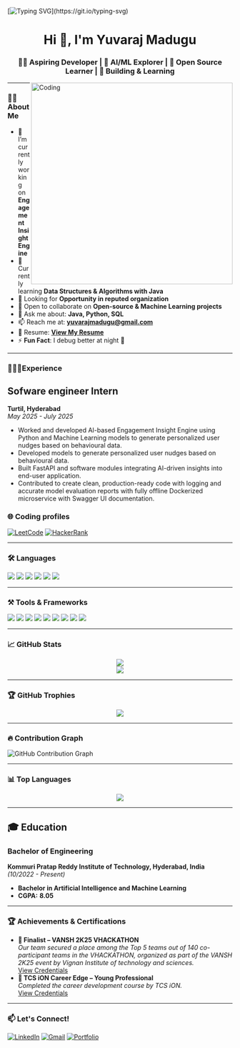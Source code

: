 [![Typing SVG](https://readme-typing-svg.herokuapp.com?font=Fira+Code&size=24&pause=1000&color=00F9FF&center=true&width=1000&lines=Hi+there+👋,+I'm+Yuvaraj+Madugu;Welcome+to+my+GitHub+profile!;I'm+passionate+in+building+realtime+projects!)](https://git.io/typing-svg)
<h1 align="center">Hi 👋, I'm Yuvaraj Madugu</h1>
<h3 align="center">👨‍💻 Aspiring Developer | 🤖 AI/ML Explorer | 🌱 Open Source Learner | 🔧 Building & Learning</h3>

<img align="right" alt="Coding" width="451" src="https://cdn.dribbble.com/users/1059583/screenshots/4171367/coding-freak.gif" />

---

### 👨‍💻 About Me

- 🔭 I’m currently working on **Engagement Insight Engine**
- 🌱 Currently learning **Data Structures & Algorithms with Java**
- 🤝 Looking for **Opportunity in reputed organization**
- 👯 Open to collaborate on **Open-source & Machine Learning projects**
- 💬 Ask me about: **Java, Python, SQL**
- 📫 Reach me at: **yuvarajmadugu@gmail.com**
- 📄 Resume: **[View My Resume](https://drive.google.com/file/d/1jee5p2gazB4KKYaKPCAJ5Y-naEohCfQZ/view?usp=drivesdk)**
- ⚡ **Fun Fact**: I debug better at night 🌙

---

### 👨🏻‍💻Experience
## Sofware engineer Intern  
**Turtil, Hyderabad**  
*May 2025 - July 2025*
- Worked and developed AI-based Engagement Insight Engine using Python and Machine Learning models to generate personalized user nudges based on behavioural data.
- Developed models to generate personalized user nudges based on behavioural data.
- Built FastAPI and software modules integrating AI-driven insights into end-user application.
- Contributed to create clean, production-ready code with logging and accurate model evaluation reports with fully offline Dockerized microservice with Swagger UI documentation.


### 🌐 Coding profiles
[![LeetCode](https://img.shields.io/badge/LeetCode-FFA116?style=for-the-badge&logo=leetcode&logoColor=white)](https://leetcode.com/u/yuvarajmadugu/)
[![HackerRank](https://img.shields.io/badge/HackerRank-2EC866?style=for-the-badge&logo=hackerrank&logoColor=white)](https://www.hackerrank.com/profile/yuvarajmadugu)

---

### 🛠️ Languages

<p>
  <img src="https://img.shields.io/badge/C-00599C?style=for-the-badge&logo=c&logoColor=white"/>
  <img src="https://img.shields.io/badge/Python-3776AB?style=for-the-badge&logo=python&logoColor=white"/>
  <img src="https://img.shields.io/badge/Java-ED8B00?style=for-the-badge&logo=java&logoColor=white"/>
  <img src="https://img.shields.io/badge/HTML-E34F26?style=for-the-badge&logo=html5&logoColor=white"/>
  <img src="https://img.shields.io/badge/CSS-1572B6?style=for-the-badge&logo=css3&logoColor=white"/>
  <img src="https://img.shields.io/badge/SQL-4479A1?style=for-the-badge&logo=mysql&logoColor=white"/>
</p>

---

### ⚒️ Tools & Frameworks

<p>
  <img src="https://img.shields.io/badge/VS_Code-007ACC?style=for-the-badge&logo=visual-studio-code&logoColor=white"/>
  <img src="https://img.shields.io/badge/Jupyter-F37626?style=for-the-badge&logo=jupyter&logoColor=white"/>
  <img src="https://img.shields.io/badge/Git-F05032?style=for-the-badge&logo=git&logoColor=white"/>
  <img src="https://img.shields.io/badge/GitHub-181717?style=for-the-badge&logo=github&logoColor=white"/>
  <img src="https://img.shields.io/badge/Docker-2496ED?style=for-the-badge&logo=docker&logoColor=white"/>
  <img src="https://img.shields.io/badge/Pandas-150458?style=for-the-badge&logo=pandas&logoColor=white"/>
  <img src="https://img.shields.io/badge/Seaborn-2E7EEA?style=for-the-badge&logo=python&logoColor=white"/>
  <img src="https://img.shields.io/badge/TensorFlow-FF6F00?style=for-the-badge&logo=tensorflow&logoColor=white"/>
  <img src="https://img.shields.io/badge/scikit--learn-F7931E?style=for-the-badge&logo=scikit-learn&logoColor=white"/>
</p>

---

### 📈 GitHub Stats

<p align="center">
  <img src="https://github-readme-stats.vercel.app/api?username=yuvarajmadugu&show_icons=true&theme=tokyonight" />
  <br/>
  <img src="https://github-readme-streak-stats.herokuapp.com/?user=yuvarajmadugu&theme=tokyonight" />
</p>

---

### 🏆 GitHub Trophies

<p align="center">
  <img src="https://github-profile-trophy.vercel.app/?username=Vinay-1103&theme=radical&no-frame=true&margin-w=10"/>
</p>

---

### 🔥 Contribution Graph

![GitHub Contribution Graph](https://github-readme-activity-graph.vercel.app/graph?username=yuvarajmadugu&theme=react-dark)

---

### 📊 Top Languages

<p align="center">
  <img src="https://github-readme-stats.vercel.app/api/top-langs/?username=yuvarajmadugu&layout=compact&langs_count=10&theme=tokyonight" />
</p>


---

## 🎓 Education  

### Bachelor of Engineering  
**Kommuri Pratap Reddy Institute of Technology, Hyderabad, India** *(10/2022 - Present)*  
- **Bachelor in Artificial Intelligence and Machine Learning**  
- **CGPA:** **8.05**

---

### 🏆 Achievements & Certifications
- **🎯 Finalist – VANSH 2K25 VHACKATHON**  
  *Our team secured a place among the Top 5 teams out of 140 co-participant teams in the VHACKATHON, organized as part of the VANSH 2K25 event by Vignan Institute of technology and sciences.*   
  [View Credentials](https://drive.google.com/file/d/1TkYx9hvbC_EH9c6yFqhkEfc0pp-evHrx/view?usp=drivesdk)
- **📜 TCS iON Career Edge – Young Professional**  
  *Completed the career development course by TCS iON.*  
  [View Credentials](https://drive.google.com/file/d/1stDhRjPWt7fwnsxJKBR7TPkQZ2CiP0x4/view?usp=drivesdk)
  
---

### 📫 Let's Connect!
[![LinkedIn](https://img.shields.io/badge/LinkedIn-0077B5?style=for-the-badge&logo=linkedin&logoColor=white)](https://www.linkedin.com/in/yuvarajmadugu)
[![Gmail](https://img.shields.io/badge/Gmail-D14836?style=for-the-badge&logo=gmail&logoColor=white)](mailto:yuvarajmadugu@gmail.com)
[![Portfolio](https://img.shields.io/badge/Portfolio-000?style=for-the-badge&logo=firefox&logoColor=white)](https://yuvarajmadugu.github.io/Portfolio/)
